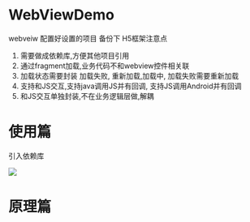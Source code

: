 # WebViewDemo

webveiw 配置好设置的项目 备份下 H5框架注意点

1. 需要做成依赖库,方便其他项目引用
2. 通过fragment加载,业务代码不和webview控件相关联
3. 加载状态需要封装 加载失败, 重新加载,加载中, 加载失败需要重新加载
4. 支持和JS交互,支持java调用JS并有回调, 支持JS调用Android并有回调
5. 和JS交互单独封装,不在业务逻辑层做,解耦

#  使用篇

引入依赖库

[![](https://jitpack.io/v/liudao01/WebViewDemo.svg)](https://jitpack.io/#liudao01/WebViewDemo)



#  原理篇